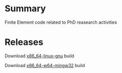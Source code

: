 # Summary
Finite Element code related to PhD reasearch activities

# Releases
Download [x86_64-linux-gnu](https://github.com/ntilau/uni-phd-fes-cpp/raw/master/bin/x86_64-linux-gnu/fes) build

Download [x86_64-w64-mingw32](https://github.com/ntilau/uni-phd-fes-cpp/raw/master/bin/x86_64-w64-mingw32/fes.exe) build
